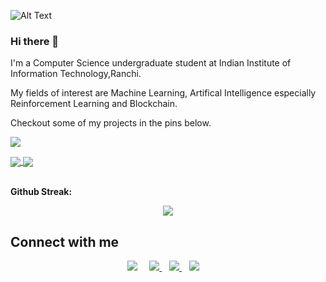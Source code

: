 ![Alt Text](https://media.giphy.com/media/1C8bHHJturSx2/giphy.gif)

### Hi there 👋
I'm a Computer Science undergraduate student at Indian Institute of Information Technology,Ranchi.

My fields of interest are Machine Learning, Artifical Intelligence especially Reinforcement Learning and Blockchain.

Checkout some of my projects in the pins below.


![](https://komarev.com/ghpvc/?username=Kashyapdevesh)

<a href="https://github.com/anuraghazra/github-readme-stats">
  <img align="center" src="https://github-readme-stats.vercel.app/api?username=Kashyapdevesh&show_icons=true&theme=tokyonight" />
</a>
<a href="https://github.com/anuraghazra/convoychat">
  <img align="center" src="https://github-readme-stats.vercel.app/api/top-langs/?username=Kashyapdevesh&theme=tokyonight" />
</a>
<br>
<br>

**Github Streak:**
<p align = "center">
  <img src = "https://github-readme-streak-stats.herokuapp.com/?user=Kashyapdevesh">
</p>

## Connect with me

  <p align="center">
    <a target="_blank"href="https://www.linkedin.com/in/devesh-kashyap-15b6361a0"><img src="https://img.shields.io/badge/linkedin-%230077B5.svg?&style=for-the-badge&logo=linkedin&logoColor=white" /></a>&nbsp;&nbsp;&nbsp;&nbsp;
    <a href="https://www.kaggle.com/deveshkashyap">
    <img src="https://img.shields.io/badge/Kaggle-20BEFF?style=for-the-badge&logo=Kaggle&logoColor=white" />        
  </a>&nbsp;&nbsp;
     <a href="https://medium.com/@kashyapdevesh20">
    <img src="https://img.shields.io/badge/Medium-12100E?style=for-the-badge&logo=medium&logoColor=white" />        
  </a>&nbsp;&nbsp;  
    <a href="mailto:kashyapdevesh30@gmail.com?hl="en"><img src="https://img.shields.io/badge/gmail-%23D14836.svg?&style=for-the-badge&logo=gmail&logoColor=white" /></a>&nbsp;&nbsp;&nbsp;&nbsp;
  </p>


<!--
**Kashyapdevesh/Kashyapdevesh** is a ✨ _special_ ✨ repository because its `README.md` (this file) appears on your GitHub profile.

Here are some ideas to get you started:

- 🔭 I’m currently working on ...
- 🌱 I’m currently learning ...
- 👯 I’m looking to collaborate on ...
- 🤔 I’m looking for help with ...
- 💬 Ask me about ...
- 📫 How to reach me: ...
- 😄 Pronouns: ...
- ⚡ Fun fact: ...
-->
